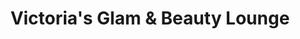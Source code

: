 ---
title: "Victoria's Glam & Beauty Lounge"
url: /aurora/victorias-glam-and-beauty-lounge/
shop: hairdresser
---